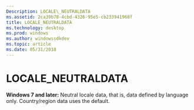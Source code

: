 ```yaml
---
Description: LOCALE\_NEUTRALDATA
ms.assetid: 2ca39b78-4cbd-4326-95e5-cb233941968f
title: LOCALE_NEUTRALDATA
ms.technology: desktop
ms.prod: windows
ms.author: windowssdkdev
ms.topic: article
ms.date: 05/31/2018
---
```


# LOCALE\_NEUTRALDATA

**Windows 7 and later:** Neutral locale data, that is, data defined by language only. Country/region data uses the default.

 

 



